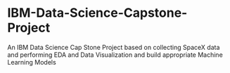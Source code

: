 # IBM-Data-Science-Capstone-Project
An IBM Data Science Cap Stone Project based on collecting SpaceX data and performing EDA and Data Visualization and build appropriate Machine Learning Models
